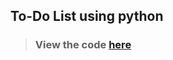 ## To-Do List using python
>### View the code [here](https://github.com/AnshumanSingh1112/codsoft_taskno.1/blob/main/task1.py)
